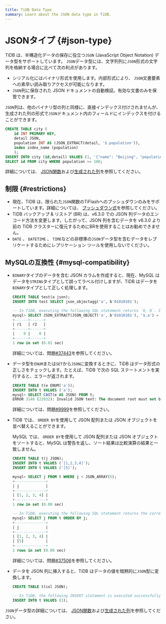 ```yaml
---
title: TiDB Data Type
summary: Learn about the JSON data type in TiDB.
---
```


# JSONタイプ {#json-type}

TiDB は、半構造化データの保存に役立つ`JSON` (JavaScript Object Notation) データ型をサポートしています。 `JSON`データ型には、文字列列に`JSON`形式の文字列を格納する場合に比べて次の利点があります。

-   シリアル化にはバイナリ形式を使用します。内部形式により、 `JSON`文書要素への素早い読み取りアクセスが可能になります。
-   `JSON`列に保存された JSON ドキュメントの自動検証。有効な文書のみを保管できます。

`JSON`列は、他のバイナリ型の列と同様に、直接インデックス付けされませんが、生成された列の形式で`JSON`ドキュメント内のフィールドにインデックスを付けることができます。

```sql
CREATE TABLE city (
    id INT PRIMARY KEY,
    detail JSON,
    population INT AS (JSON_EXTRACT(detail, '$.population')),
    index index_name (population)
    );
INSERT INTO city (id,detail) VALUES (1, '{"name": "Beijing", "population": 100}');
SELECT id FROM city WHERE population >= 100;
```

詳細については、 [JSON関数](/functions-and-operators/json-functions.md)および[生成された列](/generated-columns.md)を参照してください。

## 制限 {#restrictions}

-   現在、TiDB は、限られた`JSON`関数のTiFlashへのプッシュダウンのみをサポートしています。詳細については、 [プッシュダウン式](/tiflash/tiflash-supported-pushdown-calculations.md#push-down-expressions)を参照してください。
-   TiDB バックアップ &amp; リストア (BR) は、v6.3.0 での JSON 列データのエンコード方法を変更します。したがって、JSON 列を含むデータを v6.3.0 より前の TiDB クラスターに復元するためにBRを使用することはお勧めできません。
-   `DATE` 、 `DATETIME` 、 `TIME`などの非標準の`JSON`データ型を含むデータをレプリケートするためにレプリケーション ツールを使用しないでください。

## MySQLの互換性 {#mysql-compatibility}

-   `BINARY`タイプのデータを含む JSON カラムを作成すると、現在、MySQL はデータを`STRING`タイプとして誤ってラベル付けしますが、TiDB はデータを`BINARY`タイプとして正しく処理します。

    ```sql
    CREATE TABLE test(a json);
    INSERT INTO test SELECT json_objectagg('a', b'01010101');

    -- In TiDB, executing the following SQL statement returns `0, 0`. In MySQL, executing the following SQL statement returns `0, 1`.
    mysql> SELECT JSON_EXTRACT(JSON_OBJECT('a', b'01010101'), '$.a') = "base64:type15:VQ==" AS r1, JSON_EXTRACT(a, '$.a') = "base64:type15:VQ==" AS r2 FROM test;
    +------+------+
    | r1   | r2   |
    +------+------+
    |    0 |    0 |
    +------+------+
    1 row in set (0.01 sec)
    ```

    詳細については、問題[#37443](https://github.com/pingcap/tidb/issues/37443)を参照してください。

-   データ型を`ENUM`または`SET`から`JSON`に変換するときに、TiDB はデータ形式の正しさをチェックします。たとえば、TiDB で次の SQL ステートメントを実行すると、エラーが返されます。

    ```sql
    CREATE TABLE t(e ENUM('a'));
    INSERT INTO t VALUES ('a');
    mysql> SELECT CAST(e AS JSON) FROM t;
    ERROR 3140 (22032): Invalid JSON text: The document root must not be followed by other values.
    ```

    詳細については、問題[#9999](https://github.com/pingcap/tidb/issues/9999)を参照してください。

-   TiDB では、 `ORDER BY`を使用して JSON 配列または JSON オブジェクトを並べ替えることができます。

    MySQL では、 `ORDER BY`を使用して JSON 配列または JSON オブジェクトをソートすると、MySQL は警告を返し、ソート結果は比較演算の結果と一致しません。

    ```sql
    CREATE TABLE t(j JSON);
    INSERT INTO t VALUES ('[1,2,3,4]');
    INSERT INTO t VALUES ('[5]');

    mysql> SELECT j FROM t WHERE j < JSON_ARRAY(5);
    +--------------+
    | j            |
    +--------------+
    | [1, 2, 3, 4] |
    +--------------+
    1 row in set (0.00 sec)

    -- In TiDB, executing the following SQL statement returns the correct sorting result. In MySQL, executing the following SQL statement returns the "This version of MySQL doesn't yet support 'sorting of non-scalar JSON values'." warning and the sorting result is inconsistent with the comparison result of `<`.
    mysql> SELECT j FROM t ORDER BY j;
    +--------------+
    | j            |
    +--------------+
    | [1, 2, 3, 4] |
    | [5]          |
    +--------------+
    2 rows in set (0.00 sec)
    ```

    詳細については、問題[#37506](https://github.com/pingcap/tidb/issues/37506)を参照してください。

-   データを JSON 列に挿入すると、TiDB はデータの値を暗黙的に`JSON`型に変換します。

    ```sql
    CREATE TABLE t(col JSON);

    -- In TiDB, the following INSERT statement is executed successfully. In MySQL, executing the following INSERT statement returns the "Invalid JSON text" error.
    INSERT INTO t VALUES (3);
    ```

`JSON`データ型の詳細については、 [JSON関数](/functions-and-operators/json-functions.md)および[生成された列](/generated-columns.md)を参照してください。
